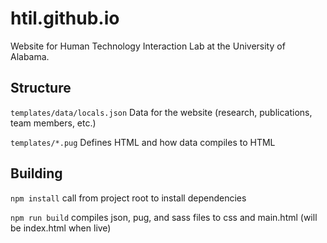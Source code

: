 # htil.github.io

Website for Human Technology Interaction Lab at the University of Alabama.

## Structure

`templates/data/locals.json` Data for the website (research, publications, team members, etc.)

`templates/*.pug` Defines HTML and how data compiles to HTML

## Building

`npm install` call from project root to install dependencies

`npm run build` compiles json, pug, and sass files to css and main.html (will be index.html when live)
